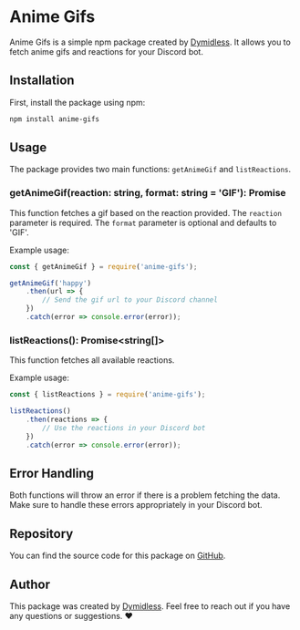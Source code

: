 # Anime Gifs

Anime Gifs is a simple npm package created by [Dymidless](https://github.com/dymidless). It allows you to fetch anime gifs and reactions for your Discord bot.

## Installation

First, install the package using npm:

```bash
npm install anime-gifs
```

## Usage

The package provides two main functions: `getAnimeGif` and `listReactions`.

### getAnimeGif(reaction: string, format: string = 'GIF'): Promise<string>

This function fetches a gif based on the reaction provided. The `reaction` parameter is required. The `format` parameter is optional and defaults to 'GIF'.

Example usage:

```javascript
const { getAnimeGif } = require('anime-gifs');

getAnimeGif('happy')
    .then(url => {
        // Send the gif url to your Discord channel
    })
    .catch(error => console.error(error));
```

### listReactions(): Promise<string[]>

This function fetches all available reactions.

Example usage:

```javascript
const { listReactions } = require('anime-gifs');

listReactions()
    .then(reactions => {
        // Use the reactions in your Discord bot
    })
    .catch(error => console.error(error));
```

## Error Handling

Both functions will throw an error if there is a problem fetching the data. Make sure to handle these errors appropriately in your Discord bot.

## Repository

You can find the source code for this package on [GitHub](https://github.com/dymidless/anime-gifs).

## Author

This package was created by [Dymidless](https://github.com/dymidless). Feel free to reach out if you have any questions or suggestions. ❤️